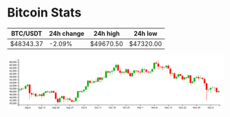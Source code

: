 # Bitcoin Stats

BTC/USDT|24h change|24h high|24h low|
|---|---|---|---|
|$48343.37|-2.09%|$49670.50|$47320.00|

<img src="./chart.svg">
